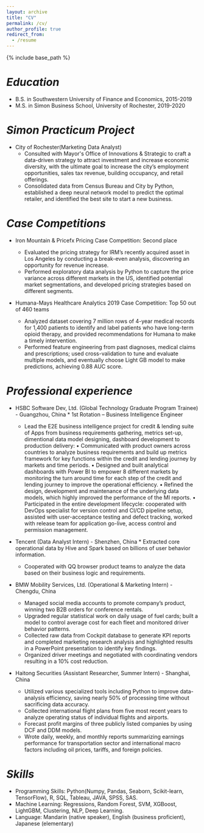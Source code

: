 ```yaml
---
layout: archive
title: "CV"
permalink: /cv/
author_profile: true
redirect_from:
  - /resume
---
```


{% include base_path %}

*Education*
======
* B.S. in Southwestern University of Finance and Economics, 2015-2019
* M.S. in Simon Business School, University of Rochester, 2019-2020

*Simon Practicum Project*
======
* City of Rochester(Marketing Data Analyst)
  * Consulted with Mayor's Office of Innovations & Strategic to craft a data-driven strategy to attract investment and increase economic diversity, with the ultimate goal to increase the city’s employment opportunities, sales tax revenue, building occupancy, and retail offerings.
  * Consolidated data from Census Bureau and City by Python, established a deep neural network model to predict the optimal retailer, and identified the best site to start a new business.

*Case Competitions*
======
* Iron Mountain & Pricefx Pricing Case Competition: Second place
  *	Evaluated the pricing strategy for IRM’s recently acquired asset in Los Angeles by conducting a break-even analysis, discovering an opportunity for revenue increase.
  *	Performed exploratory data analysis by Python to capture the price variance across different markets in the US, identified potential market segmentations, and developed pricing strategies based on different segments.

* Humana-Mays Healthcare Analytics 2019 Case Competition: Top 50 out of 460 teams
  *	Analyzed dataset covering 7 million rows of 4-year medical records for 1,400 patients to identify and label patients who have long-term opioid therapy, and provided recommendations for Humana to make a timely intervention.
  *	Performed feature engineering from past diagnoses, medical claims and prescriptions; used cross-validation to tune and evaluate multiple models, and eventually choose Light GB model to make predictions, achieving 0.88 AUC score.

*Professional experience*
======
* HSBC Software Dev, Ltd. (Global Technology Graduate Program Trainee) - Guangzhou, China                                                                     * 1st Rotation – Business Intelligence Engineer
    * Lead the E2E business intelligence project for credit & lending suite of Apps from business requirements gathering, metrics set-up, dimentional data model designing, dashboard development to production delivery:
      •	Communicated with product owners across countries to analyze business requirements and build up metrics framework for key functions within the credit and lending journey by markets and time periods.
      •	Designed and built analytical dashboards with Power BI to empower 8 different markets by monitoring the turn around time for each step of the credit and lending journey to improve the operational efficiency.
      •	Refined the design, development and maintenance of the underlying data models, which highly improved the performance of the MI reports.
      •	Participated in the entire development lifecycle: cooperated with DevOps specialist for version control and CI/CD pipeline setup, assisted with user-acceptance testing and defect tracking, worked with release team for application go-live, access control and permission management. 

* Tencent (Data Analyst Intern) - Shenzhen, China                                                                                                             * Extracted core operational data by Hive and Spark based on billions of user behavior information.
  * Cooperated with QQ browser product teams to analyze the data based on their business logic and requirements.

* BMW Mobility Services, Ltd. (Operational & Marketing Intern) - Chengdu, China
  * Managed social media accounts to promote company’s product, winning two B2B orders for conference rentals.
  * Upgraded regular statistical work on daily usage of fuel cards; built a model to control average cost for each fleet and monitored driver behavior patterns.
  * Collected raw data from Cockpit database to generate KPI reports and completed marketing research analysis and highlighted results in a PowerPoint presentation to identify key findings.
  * Organized driver meetings and negotiated with coordinating vendors resulting in a 10% cost reduction.

* Haitong Securities (Assistant Researcher, Summer Intern) - Shanghai, China
  * Utilized various specialized tools including Python to improve data-analysis efficiency, saving nearly 50% of processing time without sacrificing data accuracy.
  * Collected international flight plans from five most recent years to analyze operating status of individual flights and airports.
  * Forecast profit margins of three publicly listed companies by using DCF and DDM models.
  * Wrote daily, weekly, and monthly reports summarizing earnings performance for transportation sector and international macro factors including oil prices, tariffs, and foreign policies.

*Skills*
======
* Programming Skills: Python(Numpy, Pandas, Seaborn, Scikit-learn, TensorFlow), R, SQL, Tableau, JAVA, SPSS, SAS.
* Machine Learning: Regressions, Random Forest, SVM, XGBoost, LightGBM, Clustering, NLP, Deep Learning.
* Language: Mandarin (native speaker), English (business proficient), Japanese (elementary)
